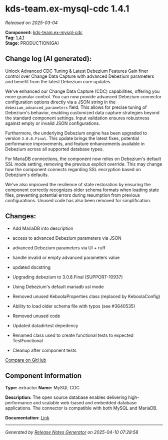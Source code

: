 #  kds-team.ex-mysql-cdc 1.4.1

_Released on 2025-03-04_

**Component:** [kds-team.ex-mysql-cdc](https://github.com/keboola/python-cdc-component)  
**Tag:** [1.4.1](https://github.com/keboola/python-cdc-component/releases/tag/1.4.1)  
**Stage:** PRODUCTION(GA)


## Change log (AI generated):
Unlock Advanced CDC Tuning & Latest Debezium Features
Gain finer control over Change Data Capture with advanced Debezium parameters and benefit from the latest Debezium core updates.

We've enhanced our Change Data Capture (CDC) capabilities, offering you more granular control. You can now provide advanced Debezium connector configuration options directly via a JSON string in the `debezium_advanced_parameters` field. This allows for precise tuning of Debezium's behavior, enabling customized data capture strategies beyond the standard component settings. Input validation ensures robustness against empty or invalid JSON configurations.

Furthermore, the underlying Debezium engine has been upgraded to version `3.0.8.Final`. This update brings the latest fixes, potential performance improvements, and feature enhancements available in Debezium across all supported database types.

For MariaDB connections, the component now relies on Debezium's default SSL mode setting, removing the previous explicit override. This may change how the component connects regarding SSL encryption based on Debezium's defaults.

We've also improved the resilience of state restoration by ensuring the component correctly recognizes older schema formats when loading state files, preventing potential errors during resumption from previous configurations. Unused code has also been removed for simplification.



## Changes:



- Add MariaDB into description 




- access to advanced Debezium parameters via JSON 




- advanced Debezium parameters via UI + ruff 




- handle invalid or empty advanced parameters value 




- updated docstring 




- Upgrading debezium to 3.0.8.Final (SUPPORT-10937) 




- Using Debezium's default mariadb ssl mode 




- Removed unused KeboolaProperties class (replaced by KeboolaConfig) 




- Ability to load older schema file with typos (see #3640535) 




- Removed unused code 




- Updated datadirtest depedency 




- Renamed class used to create functional tests to expected TestFunctional 




- Cleanup after component tests 



[Compare on GitHub](https://github.com/keboola/python-cdc-component/compare/1.4.0...1.4.1)



## Component Information
**Type:** extractor
**Name:** MySQL CDC

**Description:** The open source database enables delivering high-performance and scalable web-based and embedded database applications. The connector is compatible with both MySQL and MariaDB.


**Documentation:** [Link](https://help.keboola.com/components/extractors/database/mysql/#mysql-log-based-cdc)



---
_Generated by [Release Notes Generator](https://github.com/keboola/release-notes-generator)
on 2025-04-10 07:28:58_
